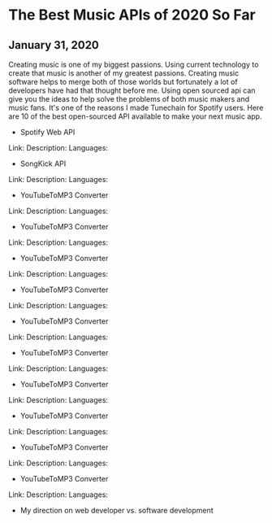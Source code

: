 # The Best Music APIs of 2020 So Far

## January 31, 2020

Creating music is one of my biggest passions. Using current technology to create that music is another of my greatest passions. Creating music software helps to merge both of those worlds but fortunately a lot of developers have had that thought before me. Using open sourced api can give you the ideas to help solve the problems of both music makers and music fans. It's one of the reasons I made Tunechain for Spotify users. Here are 10 of the best open-sourced API available to make your next music app.

- Spotify Web API

Link:
Description:
Languages:

- SongKick API

Link:
Description:
Languages:

- YouTubeToMP3 Converter

Link:
Description:
Languages:

- YouTubeToMP3 Converter

Link:
Description:
Languages:

- YouTubeToMP3 Converter

Link:
Description:
Languages:

- YouTubeToMP3 Converter

Link:
Description:
Languages:

- YouTubeToMP3 Converter

Link:
Description:
Languages:

- YouTubeToMP3 Converter

Link:
Description:
Languages:

- YouTubeToMP3 Converter

Link:
Description:
Languages:

- YouTubeToMP3 Converter

Link:
Description:
Languages:

- YouTubeToMP3 Converter

Link:
Description:
Languages:

- YouTubeToMP3 Converter

Link:
Description:
Languages:

- My direction on web developer vs. software development
